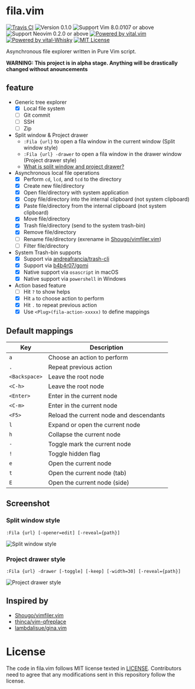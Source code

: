 # fila.vim
[![Travis CI](https://img.shields.io/travis/com/lambdalisue/fila.vim.svg?logo=travis)](https://travis-ci.com/lambdalisue/fila.vim)
![Version 0.1.0](https://img.shields.io/badge/version-0.1.0-yellow.svg)
![Support Vim 8.0.0107 or above](https://img.shields.io/badge/support-Vim%208.0.0107%20or%20above-yellowgreen.svg)
![Support Neovim 0.2.0 or above](https://img.shields.io/badge/support-Neovim%200.2.0%20or%20above-yellowgreen.svg)
[![Powered by vital.vim](https://img.shields.io/badge/powered%20by-vital.vim-80273f.svg)](https://github.com/vim-jp/vital.vim)
[![Powered by vital-Whisky](https://img.shields.io/badge/powered%20by-vital--Whisky-80273f.svg)](https://github.com/lambdalisue/vital-Whisky)
[![MIT License](https://img.shields.io/badge/license-MIT-blue.svg)](LICENSE)

Asynchronous file explorer written in Pure Vim script.

**WARNING: This project is in alpha stage. Anything will be drastically changed without anouncements**

## feature

- Generic tree explorer
    - [x] Local file system
    - [ ] Git commit
    - [ ] SSH
    - [ ] Zip
- Split window & Project drawer
    - `:Fila {url}` to open a fila window in the current window (Split window style)
    - `:Fila {url} -drawer` to open a fila window in the drawer window (Project drawer style)
    - [What is split window and project drawer?](http://vimcasts.org/blog/2013/01/oil-and-vinegar-split-windows-and-project-drawer/)
- Asynchronous local file operations
    - [x] Perform `cd`, `lcd`, and `tcd` to the directory
    - [x] Create new file/directory
    - [x] Open file/directory with system application
    - [x] Copy file/directory into the internal clipboard (not system clipboard)
    - [x] Paste file/directory from the internal clipboard (not system clipboard)
    - [x] Move file/directory
    - [x] Trash file/directory (send to the system trash-bin)
    - [x] Remove file/directory
    - [ ] Rename file/directory (exrename in [Shougo/vimfiler.vim](https://github.com/Shougo/vimfiler.vim))
    - [ ] Filter file/directory
- System Trash-bin supports
    - [x] Support via [andreafrancia/trash-cli](https://github.com/andreafrancia/trash-cli)
    - [x] Support via [b4b4r07/gomi](https://github.com/b4b4r07/gomi)
    - [x] Native support via `osascript` in macOS
    - [x] Native support via `powershell` in Windows
- Action based feature
    - [ ] Hit `?` to show helps
    - [x] Hit `a` to choose action to perform
    - [x] Hit `.` to repeat previous action
    - [x] Use `<Plug>(fila-action-xxxxx)` to define mappings

## Default mappings

| Key | Description |
| --- | --- |
| `a` | Choose an action to perform |
| `.` | Repeat previous action |
| `<Backspace>` | Leave the root node |
| `<C-h>` | Leave the root node |
| `<Enter>` | Enter in the current node |
| `<C-m>` | Enter in the current node |
| `<F5>` | Reload the current node and descendants |
| `l` | Expand or open the current node |
| `h` | Collapse the current node |
| `-` | Toggle mark the current node |
| `!` | Toggle hidden flag |
| `e` | Open the current node |
| `t` | Open the current node (tab) |
| `E` | Open the current node (side) |

## Screenshot

### Split window style
```
:Fila {url} [-opener=edit] [-reveal={path}]
```

![Split window style](https://user-images.githubusercontent.com/546312/48725703-4e5cd880-ec70-11e8-9376-3d25c1a4fc0b.png)

### Project drawer style
```
:Fila {url} -drawer [-toggle] [-keep] [-width=30] [-reveal={path}] 
```

![Project drawer style](https://user-images.githubusercontent.com/546312/48725677-40a75300-ec70-11e8-9577-23cd841ca137.png)

## Inspired by

- [Shougo/vimfiler.vim](https://github.com/Shougo/vimfiler.vim)
- [thinca/vim-qfreplace](https://github.com/thinca/vim-qfreplace)
- [lambdalisue/gina.vim](https://github.com/lambdalisue/gina.vim)

# License
The code in fila.vim follows MIT license texted in [LICENSE](./LICENSE).
Contributors need to agree that any modifications sent in this repository follow the license.
